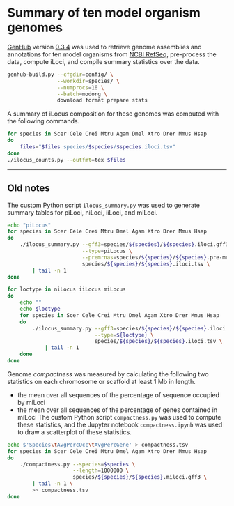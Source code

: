# Summary of ten model organism genomes

[GenHub](https://standage.github.io/genhub) version [0.3.4](https://github.com/standage/genhub/releases/tag/0.3.4) was used to retrieve genome assemblies and annotations for ten model organisms from [NCBI RefSeq](http://www.ncbi.nlm.nih.gov/refseq/), pre-process the data, compute iLoci, and compile summary statistics over the data.

```bash
genhub-build.py --cfgdir=config/ \
                --workdir=species/ \
                --numprocs=10 \
                --batch=modorg \
                download format prepare stats
```

A summary of iLocus composition for these genomes was computed with the following commands.

```bash
for species in Scer Cele Crei Mtru Agam Dmel Xtro Drer Mmus Hsap
do
    files="$files species/$species/$species.iloci.tsv"
done
./ilocus_counts.py --outfmt=tex $files
```

--------

## Old notes

The custom Python script `ilocus_summary.py` was used to generate summary tables for piLoci, niLoci, iiLoci, and miLoci.

```bash
echo "piLocus"
for species in Scer Cele Crei Mtru Dmel Agam Xtro Drer Mmus Hsap
do
    ./ilocus_summary.py --gff3=species/${species}/${species}.iloci.gff3 \
                        --type=piLocus \
                        --premrnas=species/${species}/${species}.pre-mrnas.tsv \
                        species/${species}/${species}.iloci.tsv \
        | tail -n 1
done

for loctype in niLocus iiLocus miLocus
do
    echo ""
    echo $loctype
    for species in Scer Cele Crei Mtru Dmel Agam Xtro Drer Mmus Hsap
    do
        ./ilocus_summary.py --gff3=species/${species}/${species}.iloci.gff3 \
                            --type=${loctype} \
                            species/${species}/${species}.iloci.tsv \
            | tail -n 1
    done
done
```

Genome *compactness* was measured by calculating the following two statistics on each chromosome or scaffold at least 1 Mb in length.
- the mean over all sequences of the percentage of sequence occupied by miLoci
- the mean over all sequences of the percentage of genes contained in miLoci
The custom Python script `compactness.py` was used to compute these statistics, and the Jupyter notebook `compactness.ipynb` was used to draw a scatterplot of these statistics.

```bash
echo $'Species\tAvgPercOcc\tAvgPercGene' > compactness.tsv
for species in Scer Cele Crei Mtru Dmel Agam Xtro Drer Mmus Hsap
do
    ./compactness.py --species=$species \
                     --length=1000000 \
                     species/${species}/${species}.miloci.gff3 \
        | tail -n 1 \
        >> compactness.tsv
done
```

